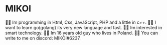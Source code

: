 # MIKOI
🤜🏼 Im programming in Html, Css, JavaScript, PHP and a little in c++.
🤜🏼 I want to learn go(golang) its very new language and fast.
🤜🏼 Im interested in smart technology.
🤜🏼 Im 16 years old guy who lives in Poland.
🤜🏼 You can write to me on discord: MIKOI#6237.
